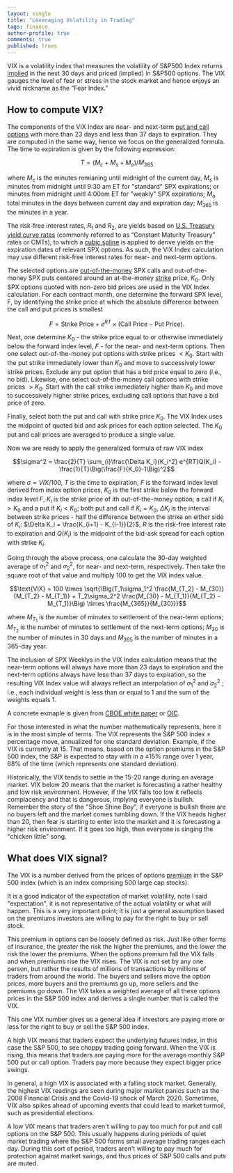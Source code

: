```yaml
---
layout: single
title: "Leveraging Volatility in Trading"
tags: finance
author-profile: true
comments: true
published: trues
---
```


VIX is a volatility index that measures the volatility of S&P500 Index returns [implied](https://www.investopedia.com/terms/i/iv.asp#toc-what-is-implied-volatility-iv) in the next 30 days and priced (implied) in S&P500 options. The VIX gauges the level of fear or stress in the stock market and hence enjoys an vivid nickname as the “Fear Index.”

## How to compute VIX?

The components of the VIX Index are near- and next-term [put and call options](https://www.investopedia.com/options-basics-tutorial-4583012#toc-what-are-options) with more than 23 days and less than 37 days to expiration. They are computed in the same way, hence we focus on the generalized formula. The time to expiration is given by the following expression:

$$T = (M_c + M_s + M_o) / M_{365}$$

where $M_c$ is the minutes remianing until midnight of the current day, $M_s$ is minutes from midnight until 9:30 am ET for "standard" SPX expirations; or minutes from midnight unitl 4:00om ET for "weakly" SPX expirations; $M_o$ total minutes in the days between current day and expiration day; $M_{365}$ is the minutes in a year.

The risk-free interest rates, $R_1$ and $R_2$, are yields based on [U.S. Treasury yield curve rates](https://www.investopedia.com/terms/c/cmtindex.asp) (commonly referred to as “Constant Maturity Treasury” rates or CMTs), to which a [cubic spline](https://mathworld.wolfram.com/CubicSpline.html) is applied to derive yields on the expiration dates of relevant SPX options. As such, the VIX Index calculation may use different risk-free interest rates for near- and next-term options.

The selected options are [out-of-the-money](https://www.investopedia.com/ask/answers/042715/what-difference-between-money-and-out-money.asp) SPX calls and out-of-the-money SPX puts centered around an at-the-money [strike](https://www.investopedia.com/terms/s/strikeprice.asp#toc-what-is-a-strike-price) price, $K_0$. Only SPX options quoted with non-zero bid prices are used in the VIX Index calculation.  For each contract month, one determine the forward SPX level, F, by identifying the strike price at which the absolute difference between the call and put prices is smallest

$$F = \text{Strike Price} + e^{RT} \times (\text{Call Price} - \text{Put Price}).$$

Next, one determine $K_0$ - the strike price equal to or otherwise immediately below the forward index level, $F$ - for the near- and next-term options. Then one select out-of-the-money put options with strike prices $< K_0$. Start with the put strike immediately lower than $K_0$ and move to successively lower strike prices. Exclude any put option that has a bid price equal to zero (i.e., no bid). Likewise, one select out-of-the-money call options with strike prices $> K_0$. Start with the call strike immediately higher than $K_0$ and move
to successively higher strike prices, excluding call options that have a bid price of zero.

Finally, select both the put and call with strike price $K_0$. The VIX Index uses the midpoint of quoted bid and ask prices for each option selected. The $K_0$ put and call prices are averaged to produce a single value. 

Now we are ready to apply the generalized formula of raw VIX index

$$\sigma^2 = \frac{2}{T} \sum_{i}\frac{\Delta K_i}{K_i^2} e^{RT}Q(K_i) - \frac{1}{T}\Big(\frac{F}{K_0}-1\Big)^2$$

where $\sigma = VIX/100$, $T$ is the time to expiration, $F$ is the forward index level derived from index option prices, $K_0$ is the first strike below the forward index level $F$, $K_i$ is the strike price of $i$th out-of-the-money option; a call if $K_i > K_0$ and a put if $K_i < K_0$; both put and call if $K_i=K_0$, $\Delta K_i$ is the interval between strike prices -  half the difference between the strike on either side of $K_i$: $\Delta K_i = \frac{K_{i+1} - K_{i-1}}{2}$, $R$ is the risk-free interest rate to expiration and $Q(K_i)$ is the midpoint of the bid-ask spread for each option with strike $K_i$.

Going through the above process, one calculate the 30-day weighted average of $\sigma_1^2$ and $\sigma_2^2$, for near- and next-term, respectively. Then take the square root of that value and multiply 100 to get the VIX index value.

$$\text{VIX} = 100 \times \sqrt{\Big(T_1\sigma_1^2 \frac{M_{T_2} - M_{30}}{M_{T_2} - M_{T_1}} + T_2\sigma_2^2 \frac{M_{30} - M_{T_1}}{M_{T_2} - M_{T_1}}\Big) \times \frac{M_{365}}{M_{30}}}$$

where $M_{T_1}$ is the  number of minutes to settlement of the near-term options; $M_{T_2}$ is the  number of minutes to settlement of the next-term options; $M_{30}$ is the  number of minutes in 30 days and $M_{365}$ is the  number of minutes in a 365-day year. 

The inclusion of SPX Weeklys in the VIX Index calculation means that the near-term options will always have more than 23 days to expiration and the next-term options always have less than 37 days to expiration, so the resulting VIX Index value will always reflect an interpolation of $\sigma_1^2$ and $\sigma_2^2$ ; i.e., each individual weight is less than or equal to 1 and the sum of the weights equals 1.

A concrete exmaple is given from [CBOE white paper](https://cdn.cboe.com/resources/vix/vixwhite.pdf) or [OIC](https://www.optionseducation.org/referencelibrary/white-papers/page-assets/vixwhite.aspx).

For those interested in what the number mathematically represents, here it is in the most simple of terms. The VIX represents the S&P 500 index $\pm$ percentage move, annualized for one standard deviation. Example, if the VIX is currently at 15. That means, based on the option premiums in the S&P 500 index, the S&P is expected to stay with in a $\pm 15\%$ range over 1 year, $68\%$ of the time (which represents one standard deviation). 

Historically, the VIX tends to settle in the 15-20 range during an average market. VIX below 20 means that the market is forecasting a rather healthy and low risk environment. However, if the VIX falls too low it reflects complacency and that is dangerous, implying everyone is bullish. Remember the story of the "Shoe Shine Boy", if everyone is bullish there are no buyers left and the market comes tumbling down. If the VIX heads higher than 20, then fear is starting to enter into the market and it is forecasting a higher risk environment. If it goes too high, then everyone is singing the "chicken little" song.


## What does VIX signal?

The VIX is a number derived from the prices of options [premium](https://www.investopedia.com/terms/o/option-premium.asp#toc-what-is-an-option-premium) in the S&P 500 index (which is an index comprising 500 large cap stocks).

It is a good indicator of the expectation of market volatility, note I said "expectation", it is not representative of the actual volatility or what will happen. This is a very important point; it is just a general assumption based on the premiums investors are willing to pay for the right to buy or sell stock.

This premium in options can be loosely defined as risk. Just like other forms of insurance, the greater the risk the higher the premiums, and the lower the risk the lower the premiums. When the options premium fall the VIX falls and when premiums rise the VIX rises. The VIX is not set by any one person, but rather the results of millions of transactions by millions of traders from around the world. The buyers and sellers move the option prices, more buyers and the premiums go up, more sellers and the premiums go down. The VIX takes a weighted average of all these options prices in the S&P 500 index and derives a single number that is called the VIX.

This one VIX number gives us a general idea if investors are paying more or less for the right to buy or sell the S&P 500 index.

A high VIX means that traders expect the underlying futures index, in this case the S&P 500, to see choppy trading going forward. When the VIX is rising, this means that traders are paying more for the average monthly S&P 500 put or call option. Traders pay more because they expect bigger price swings. 

In general, a high VIX is associated with a falling stock market. Generally, the highest VIX readings are seen during major market panics such as the 2008 Financial Crisis and the Covid-19 shock of March 2020. Sometimes, VIX also spikes ahead of upcoming events that could lead to market turmoil, such as presidential elections.

A low VIX means that traders aren't willing to pay too much for put and call options on the S&P 500. This usually happens during periods of quiet market trading where the S&P 500 forms small average trading ranges each day. During this sort of period, traders aren't willing to pay much for protection against market swings, and thus prices of S&P 500 calls and puts are muted.


